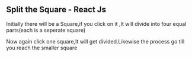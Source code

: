 ## Split the Square - React Js

Initially there will be a Square,if you click on it ,It will divide into four equal parts(each is a seperate square)

Now again click one square,It will get divided.Likewise the process go till you reach the smaller square
